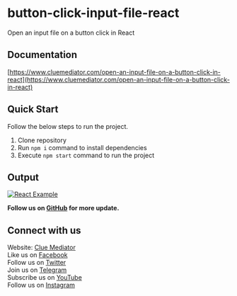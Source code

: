 # button-click-input-file-react

Open an input file on a button click in React

## Documentation

[https://www.cluemediator.com/open-an-input-file-on-a-button-click-in-react](https://www.cluemediator.com/open-an-input-file-on-a-button-click-in-react)

## Quick Start

Follow the below steps to run the project.

1. Clone repository
2. Run `npm i` command to install dependencies
3. Execute `npm start` command to run the project

## Output

[![React Example](https://www.cluemediator.com/wp-content/uploads/2022/04/output-open-an-input-file-on-a-button-click-in-react-clue-mediator.gif)](https://www.cluemediator.com/open-an-input-file-on-a-button-click-in-react)

**Follow us on [GitHub](https://github.com/cluemediator) for more update.**

## Connect with us

Website: [Clue Mediator](https://www.cluemediator.com)  
Like us on [Facebook](https://www.facebook.com/thecluemediator)  
Follow us on [Twitter](https://twitter.com/cluemediator)  
Join us on [Telegram](https://t.me/cluemediator)  
Subscribe us on [YouTube](https://www.youtube.com/ClueMediator)  
Follow us on [Instagram](https://www.instagram.com/clue_mediator)
